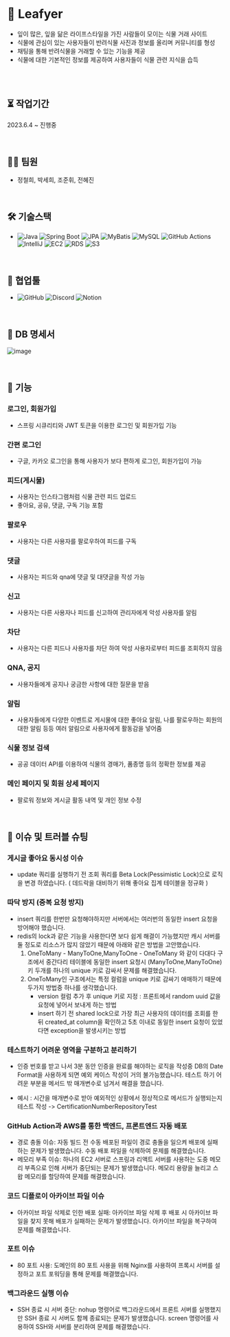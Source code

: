 # 🌿 Leafyer 
- 잎이 많은, 잎을 닮은 라이프스타일을 가진 사람들이 모이는 식물 거래 사이트
- 식물에 관심이 있는 사용자들이 반려식물 사진과 정보를 올리며 커뮤니티를 형성
- 채팅을 통해 반려식물을 거래할 수 있는 기능을 제공 
- 식물에 대한 기본적인 정보를 제공하여 사용자들이 식물 관련 지식을 습득

<br/><br/>

## ⏳ 작업기간 
2023.6.4 ~ 진행중

<br/>


## 👨‍💻 팀원
- 정철희, 박세희, 조준휘, 전혜진

<br/>

## 🛠️ 기술스택
- ![Java](https://img.shields.io/badge/Java-007396?style=flat&logo=Java&logoColor=white)
 ![Spring Boot](https://img.shields.io/badge/Spring%20Boot-6DB33F?style=flat&logo=Spring%20Boot&logoColor=white)
 ![JPA](https://img.shields.io/badge/JPA-6600ff?style=flat&logo=Java&logoColor=white)
 ![MyBatis](https://img.shields.io/badge/MyBatis-F58020?style=flat&logo=Apache%20Tomcat&logoColor=white)
 ![MySQL](https://img.shields.io/badge/MySQL-4479A1?style=flat&logo=MySQL&logoColor=white)
 ![GitHub Actions](https://img.shields.io/badge/GitHub%20Actions-2088FF?style=flat&logo=GitHub%20Actions&logoColor=white)
 ![IntelliJ](https://img.shields.io/badge/IntelliJ-000000?style=flat&logo=IntelliJ%20IDEA&logoColor=white)
 ![EC2](https://img.shields.io/badge/EC2-232F3E?style=flat&logo=Amazon%20AWS&logoColor=white)
 ![RDS](https://img.shields.io/badge/RDS-FF9900?style=flat&logo=Amazon%20RDS&logoColor=white)
 ![S3](https://img.shields.io/badge/S3-569A31?style=flat&logo=Amazon%20S3&logoColor=white)

<br/>

## 🤝 협업툴
- ![GitHub](https://img.shields.io/badge/GitHub-181717?style=flat&logo=GitHub&logoColor=white)
  ![Discord](https://img.shields.io/badge/Discord-7289DA?style=flat&logo=Discord&logoColor=white)
  ![Notion](https://img.shields.io/badge/Notion-000000?style=flat&logo=Notion&logoColor=white)


<br/>

## 🏢 DB 명세서
![image](https://github.com/LEAFY-7/leafy-back/assets/96738163/04e21315-9e1b-43e8-8ad3-d749e99cc6d4)


<br/>

## 🎯 기능

### 로그인, 회원가입
- 스프링 시큐리티와 JWT 토큰을 이용한 로그인 및 회원가입 기능

### 간편 로그인
- 구글, 카카오 로그인을 통해 사용자가 보다 편하게 로그인, 회원가입이 가능
  
### 피드(게시물)
- 사용자는 인스타그램처럼 식물 관련 피드 업로드
- 좋아요, 공유, 댓글, 구독 기능 포함

### 팔로우
- 사용자는 다른 사용자를 팔로우하여 피드를 구독

### 댓글
- 사용자는 피드와 qna에 댓글 및 대댓글을 작성 가능

### 신고
- 사용자는 다른 사용자나 피드를 신고하여 관리자에게 악성 사용자를 알림

### 차단
- 사용자는 다른 피드나 사용자를 차단 하여 악성 사용자로부터 피드를 조회하지 않음
  
### QNA, 공지
- 사용자들에게 공지나 궁금한 사항에 대한 질문을 받음
  
### 알림
- 사용자들에게 다양한 이벤트로 게시물에 대한 좋아요 알림, 나를 팔로우하는 회원의 대한 알림 등등 여러 알림으로 사용자에게 활동감을 넣어줌
  
### 식물 정보 검색
- 공공 데이터 API를 이용하여 식물의 경매가, 품종명 등의 정확한 정보를 제공

### 메인 페이지 및 회원 상세 페이지
- 팔로워 정보와 게시글 활동 내역 및 개인 정보 수정

<br/>

## 🚩 이슈 및 트러블 슈팅

### 게시글 좋아요 동시성 이슈
- update 쿼리를 실행하기 전 조회 쿼리를 Beta Lock(Pessimistic Lock)으로 로직을 변경 하였습니다. ( 데드락을 대비하기 위해 좋아요 집계 테이블을 정규화 )

### 따닥 방지 (중복 요청 방지)
- insert 쿼리를 한번만 요청해야하지만 서버에서는 여러번의 동일한 insert 요청을 방어해야 했습니다.
- redis의 lock과 같은 기능을 사용한다면 보다 쉽게 해결이 가능했지만 캐시 서버를 둘 정도로 리소스가 많지 않았기 때문에 아래와 같은 방법을 고안했습니다.
  1. OneToMany - ManyToOne,ManyToOne - OneToMany 와 같이 다대다 구조에서 중간다리 테이블에 동일한 insert 요청시 (ManyToOne,ManyToOne) 키 두개를 하나의 unique 키로 감싸서 문제를 해결했습니다.
  2. OneToMany인 구조에서는 특정 컬럼을 unique 키로 감싸기 애매하기 때문에 두가지 방법중 하나를 생각했습니다.
     - version 컬럼 추가 후 unique 키로 지정 : 프론트에서 random uuid 값을 요청에 넣어서 보내게 하는 방법
     - insert 하기 전 shared lock으로 가장 최근 사용자의 데이터를 조회를 한 뒤 created_at column을 확인하고 5초 이내로 동일한 insert 요청이 있었다면 exception을 발생시키는 방법

### 테스트하기 어려운 영역을 구분하고 분리하기
- 인증 번호를 받고 나서 3분 동안 인증을 완료를 해야하는 로직을 작성중 DB의 Date Format을 사용하게 되면 예외 케이스 작성이 거의 불가능했습니다.
 테스트 하기 어려운 부분을 메서드 밖 매개변수로 넘겨서 해결을 했습니다.

- 예시 : 시간을 매개변수로 받아 예외적인 상황에서 정상적으로 메서드가 실행되는지 테스트 작성 -> CertificationNumberRepositoryTest

### GitHub Action과 AWS를 통한 백엔드, 프론트엔드 자동 배포
- 경로 충돌 이슈: 자동 빌드 전 수동 배포된 파일이 경로 충돌을 일으켜 배포에 실패하는 문제가 발생했습니다. 수동 배포 파일을 삭제하여 문제를 해결했습니다.
- 메모리 부족 이슈: 하나의 EC2 서버로 스프링과 리액트 서버를 사용하는 도중 메모리 부족으로 인해 서버가 중단되는 문제가 발생했습니다. 메모리 용량을 늘리고 스왑 메모리를 할당하여 문제를 해결했습니다.

### 코드 디플로이 아카이브 파일 이슈
- 아카이브 파일 삭제로 인한 배포 실패: 아카이브 파일 삭제 후 배포 시 아카이브 파일을 찾지 못해 배포가 실패하는 문제가 발생했습니다. 아카이브 파일을 복구하여 문제를 해결했습니다.

### 포트 이슈
- 80 포트 사용: 도메인의 80 포트 사용을 위해 Nginx를 사용하여 프록시 서버를 설정하고 포트 포워딩을 통해 문제를 해결했습니다.

### 백그라운드 실행 이슈
- SSH 종료 시 서버 중단: nohup 명령어로 백그라운드에서 프론트 서버를 실행했지만 SSH 종료 시 서버도 함께 종료되는 문제가 발생했습니다. screen 명령어를 사용하여 SSH와 서버를 분리하여 문제를 해결했습니다.

